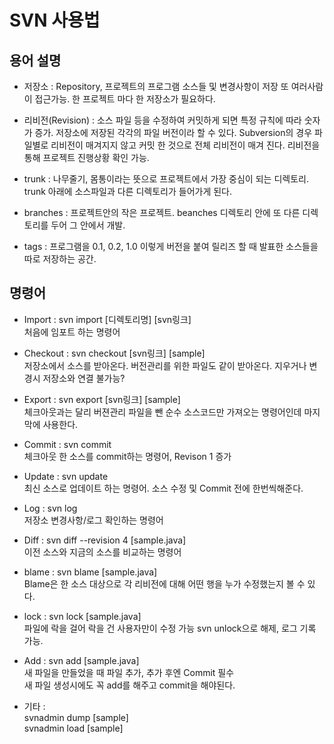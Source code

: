 # SVN 사용법  


## 용어 설명  
- 저장소 : Repository, 프로젝트의 프로그램 소스들 및 변경사항이 저장 또 여러사람이 접근가능. 한 프로젝트 마다 한 저장소가 필요하다.  

- 리비전(Revision) : 소스 파일 등을 수정하여 커밋하게 되면 특정 규칙에 따라 숫자가 증가. 저장소에 저장된 각각의 파일 버전이라 할 수 있다. Subversion의 경우 파일별로 리비전이 매겨지지 않고 커밋 한 것으로 전체 리비전이 매겨 진다. 리비전을 통해 프로젝트 진행상황 확인 가능.  

- trunk : 나무줄기, 몸통이라는 뜻으로 프로젝트에서 가장 중심이 되는 디렉토리. trunk 아래에 소스파일과 다른 디렉토리가 들어가게 된다.  

- branches : 프로젝트안의 작은 프로젝트. beanches 디렉토리 안에 또 다른 디렉토리를 두어 그 안에서 개발.  

- tags : 프로그램을 0.1, 0.2, 1.0 이렇게 버전을 붙여 릴리즈 할 때 발표한 소스들을 따로 저장하는 공간.  


## 명령어 
- Import : svn import [디렉토리명] [svn링크]  
처음에 임포트 하는 명령어  

- Checkout : svn checkout [svn링크] [sample]  
저장소에서 소스를 받아온다. 버전관리를 위한 파일도 같이 받아온다. 지우거나 변경시 저장소와 연결 불가능?  

- Export : svn export [svn링크] [sample]  
체크아웃과는 달리 버젼관리 파일을 뺀 순수 소스코드만 가져오는 명령어인데 마지막에 사용한다.  

- Commit : svn commit  
체크아웃 한 소스를 commit하는 명령어, Revison 1 증가

- Update : svn update  
최신 소스로 업데이트 하는 명령어. 소스 수정 및 Commit 전에 한번씩해준다.  

- Log : svn log  
저장소 변경사항/로그 확인하는 명령어  

- Diff : svn diff --revision 4 [sample.java]  
이전 소스와 지금의 소스를 비교하는 명령어

- blame : svn blame [sample.java]  
Blame은 한 소스 대상으로 각 리비전에 대해 어떤 행을 누가 수정했는지 볼 수 있다.  
- lock : svn lock [sample.java]  
파일에 락을 걸어 락을 건 사용자만이 수정 가능 svn unlock으로 해제, 로그 기록 가능.  
- Add : svn add [sample.java]  
새 파일을 만들었을 때 파일 추가, 추가 후엔 Commit 필수  
새 파일 생성시에도 꼭 add를 해주고 commit을 해야된다.  
- 기타 :  
svnadmin dump [sample]  
svnadmin load [sample]

